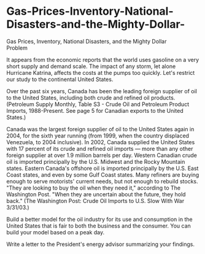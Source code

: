 # Gas-Prices-Inventory-National-Disasters-and-the-Mighty-Dollar-
Gas Prices, Inventory, National Disasters, and the Mighty Dollar  
Problem	 
 	
It appears from the economic reports that the world uses gasoline on a very short supply and demand scale. The impact of any storm, let alone Hurricane Katrina, affects the costs at the pumps too quickly. Let's restrict our study to the continental United States. 

Over the past six years, Canada has been the leading foreign supplier of oil to the United States, including both crude and refined oil products. (Petroleum Supply Monthly, Table S3 - Crude Oil and Petroleum Product Imports, 1988-Present. See page 5 for Canadian exports to the United States.)

Canada was the largest foreign supplier of oil to the United States again in 2004, for the sixth year running (from 1999, when the country displaced Venezuela, to 2004 inclusive).
In 2002, Canada supplied the United States with 17 percent of its crude and refined oil imports — more than any other foreign supplier at over 1.9 million barrels per day.
Western Canadian crude oil is imported principally by the U.S. Midwest and the Rocky Mountain states.
Eastern Canada's offshore oil is imported principally by the U.S. East Coast states, and even by some Gulf Coast states.
Many refiners are buying enough to serve motorists' current needs, but not enough to rebuild stocks. "They are looking to buy the oil when they need it," according to The Washington Post. "When they are uncertain about the future, they hold back." (The Washington Post: Crude Oil Imports to U.S. Slow With War 3/31/03.) 

Build a better model for the oil industry for its use and consumption in the United States that is fair to both the business and the consumer. You can build your model based on a peak day.

Write a letter to the President's energy advisor summarizing your findings. 
